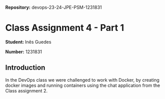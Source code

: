 <strong>Repository:</strong> devops-23-24-JPE-PSM-1231831
 <p></p>

# Class Assignment 4 - Part 1

<p></p>

<strong>Student: </strong>
Inês Guedes
 <p></p>

<strong>Number:</strong>
1231831
<p></p>

<p>
</p>
<p></p>

## Introduction
In the DevOps class we were challenged to work with Docker, by creating docker images and running containers using the chat application from the Class assignment 2.

<p></p>
